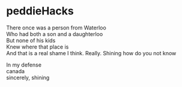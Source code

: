 # peddieHacks
There once was a person from Waterloo\
Who had both a son and a daughterloo\
But none of his kids\
Knew where that place is\
And that is a real shame I think. Really. Shining how do you not know

In my defense\
canada\
sincerely, shining